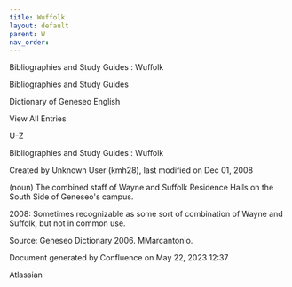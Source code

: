 ```yaml
---
title: Wuffolk
layout: default
parent: W
nav_order:
---
```


Bibliographies and Study Guides : Wuffolk

Bibliographies and Study Guides

Dictionary of Geneseo English

View All Entries

U-Z

Bibliographies and Study Guides : Wuffolk

Created by  Unknown User (kmh28), last modified on Dec 01, 2008

(noun) The combined staff of Wayne and Suffolk Residence Halls on the South Side of Geneseo's campus.

2008: Sometimes recognizable as some sort of combination of Wayne and Suffolk, but not in common use.

Source: Geneseo Dictionary 2006. MMarcantonio. 

Document generated by Confluence on May 22, 2023 12:37

Atlassian
